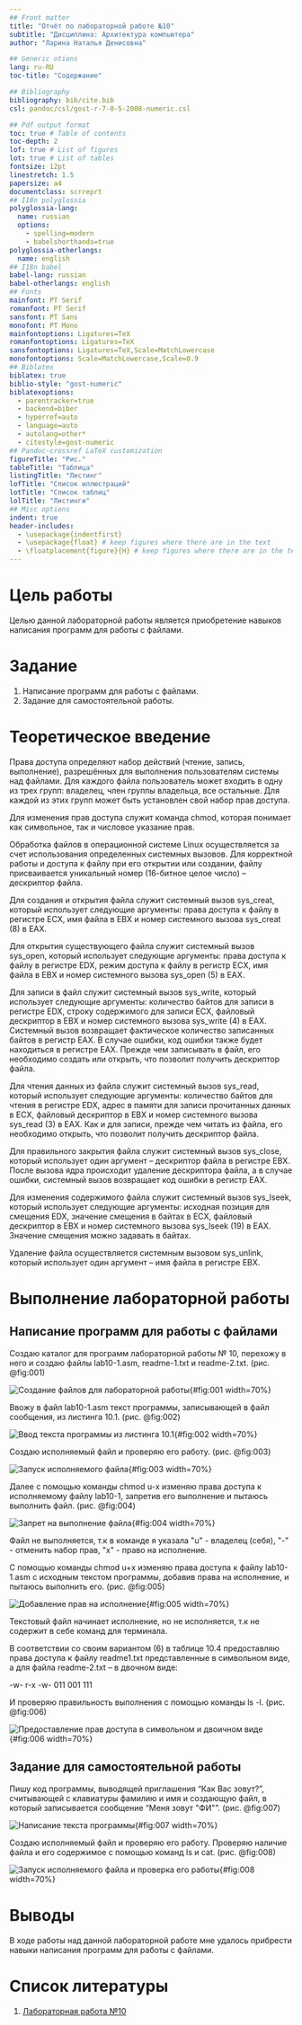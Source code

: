 ```yaml
---
## Front matter
title: "Отчёт по лабораторной работе №10"
subtitle: "Дисциплина: Архитектура компьютера"
author: "Ларина Наталья Денисовна"

## Generic otions
lang: ru-RU
toc-title: "Содержание"

## Bibliography
bibliography: bib/cite.bib
csl: pandoc/csl/gost-r-7-0-5-2008-numeric.csl

## Pdf output format
toc: true # Table of contents
toc-depth: 2
lof: true # List of figures
lot: true # List of tables
fontsize: 12pt
linestretch: 1.5
papersize: a4
documentclass: scrreprt
## I18n polyglossia
polyglossia-lang:
  name: russian
  options:
	- spelling=modern
	- babelshorthands=true
polyglossia-otherlangs:
  name: english
## I18n babel
babel-lang: russian
babel-otherlangs: english
## Fonts
mainfont: PT Serif
romanfont: PT Serif
sansfont: PT Sans
monofont: PT Mono
mainfontoptions: Ligatures=TeX
romanfontoptions: Ligatures=TeX
sansfontoptions: Ligatures=TeX,Scale=MatchLowercase
monofontoptions: Scale=MatchLowercase,Scale=0.9
## Biblatex
biblatex: true
biblio-style: "gost-numeric"
biblatexoptions:
  - parentracker=true
  - backend=biber
  - hyperref=auto
  - language=auto
  - autolang=other*
  - citestyle=gost-numeric
## Pandoc-crossref LaTeX customization
figureTitle: "Рис."
tableTitle: "Таблица"
listingTitle: "Листинг"
lofTitle: "Список иллюстраций"
lotTitle: "Список таблиц"
lolTitle: "Листинги"
## Misc options
indent: true
header-includes:
  - \usepackage{indentfirst}
  - \usepackage{float} # keep figures where there are in the text
  - \floatplacement{figure}{H} # keep figures where there are in the text
---
```


# Цель работы

  Целью данной лабораторной работы является приобретение навыков написания программ для работы с файлами.  

# Задание

1. Написание программ для работы с файлами.  
2. Задание для самостоятельной работы.  

# Теоретическое введение

  Права доступа определяют набор действий (чтение, запись, выполнение), разрешённых для выполнения пользователям системы над файлами. Для каждого файла пользователь может входить в одну из трех групп: владелец, член группы владельца, все остальные. Для каждой из этих групп может быть установлен свой набор прав доступа.  

  Для изменения прав доступа служит команда chmod, которая понимает как символьное, так и числовое указание прав.  

  Обработка файлов в операционной системе Linux осуществляется за счет использования определенных системных вызовов. Для корректной работы и доступа к файлу при его открытии или создании, файлу присваивается уникальный номер (16-битное целое число) – дескриптор файла.  

  Для создания и открытия файла служит системный вызов sys_creat, который использует следующие аргументы: права доступа к файлу в регистре ECX, имя файла в EBX и номер системного вызова sys_creat (8) в EAX.  

  Для открытия существующего файла служит системный вызов sys_open, который использует следующие аргументы: права доступа к файлу в регистре EDX, режим доступа к файлу в регистр ECX, имя файла в EBX и номер системного вызова sys_open (5) в EAX.

  Для записи в файл служит системный вызов sys_write, который использует следующие аргументы: количество байтов для записи в регистре EDX, строку содержимого для записи ECX, файловый дескриптор в EBX и номер системного вызова sys_write (4) в EAX. Системный вызов возвращает фактическое количество записанных байтов в регистр EAX. В случае ошибки, код ошибки также будет находиться в регистре EAX. Прежде чем записывать в файл, его необходимо создать или открыть, что позволит получить дескриптор файла.  

  Для чтения данных из файла служит системный вызов sys_read, который использует следующие аргументы: количество байтов для чтения в регистре EDX, адрес в памяти для записи прочитанных данных в ECX, файловый дескриптор в EBX и номер системного вызова sys_read (3) в EAX. Как и для записи, прежде чем читать из файла, его необходимо открыть, что позволит получить дескриптор файла.  

  Для правильного закрытия файла служит системный вызов sys_close, который использует один аргумент – дескриптор файла в регистре EBX. После вызова ядра происходит удаление дескриптора файла, а в случае ошибки, системный вызов возвращает код ошибки в регистр EAX.  

  Для изменения содержимого файла служит системный вызов sys_lseek, который использует следующие аргументы: исходная позиция для смещения EDX, значение смещения в байтах в ECX, файловый дескриптор в EBX и номер системного вызова sys_lseek (19) в EAX. Значение смещения можно задавать в байтах.  

  Удаление файла осуществляется системным вызовом sys_unlink, который использует один аргумент – имя файла в регистре EBX.  

# Выполнение лабораторной работы

## Написание программ для работы с файлами

Создаю каталог для программ лабораторной работы № 10, перехожу в него и создаю файлы lab10-1.asm, readme-1.txt и readme-2.txt. (рис. @fig:001)  

![Создание файлов для лабораторной работы](image/1.png){#fig:001 width=70%}  

Ввожу в файл lab10-1.asm текст программы, записывающей в файл сообщения, из листинга 10.1. (рис. @fig:002)  

![Ввод текста программы из листинга 10.1](image/2.png){#fig:002 width=70%}  

Создаю исполняемый файл и проверяю его работу. (рис. @fig:003)  

![Запуск исполняемого файла](image/3.png){#fig:003 width=70%}  

Далее с помощью команды chmod u-х изменяю права доступа к исполняемому файлу lab10-1, запретив его выполнение и пытаюсь выполнить файл. (рис. @fig:004)  

![Запрет на выполнение файла](image/4.png){#fig:004 width=70%}  

Файл не выполняется, т.к в команде я указала "u" - владелец (себя), "-" - отменить набор прав, "х" - право на исполнение.  

С помощью команды chmod u+х изменяю права доступа к файлу lab10-1.asm с исходным текстом программы, добавив права на исполнение, и пытаюсь выполнить его. (рис. @fig:005)  

![Добавление прав на исполнение](image/5.png){#fig:005 width=70%}  

Текстовый файл начинает исполнение, но не исполняется, т.к не содержит в себе команд для терминала.  

В соответствии со своим вариантом (6) в таблице 10.4 предоставляю права доступа к файлу readme1.txt представленные в символьном виде, а для файла readme-2.txt – в двочном виде:

-w- r-x -w- 011 001 111  

И проверяю правильность выполнения с помощью команды ls -l. (рис. @fig:006)  

![Предоставление прав доступа в символьном и двоичном виде](image/6.png){#fig:006 width=70%}  

## Задание для самостоятельной работы

Пишу код программы, выводящей приглашения “Как Вас зовут?”, считывающей с клавиатуры фамилию и имя и создающую файл, в который записывается сообщение “Меня зовут "ФИ"”. (рис. @fig:007)  

![Написание текста программы](image/7.png){#fig:007 width=70%}  

Создаю исполняемый файл и проверяю его работу. Проверяю наличие файла и его содержимое с помощью команд ls и cat. (рис. @fig:008)  

![Запуск исполняемого файла и проверка его работы](image/8.png){#fig:008 width=70%}  

# Выводы

  В ходе работы над данной лабораторной работе мне удалось прибрести навыки написания программ для работы с файлами.

# Список литературы

1. [Лабораторная работа №10](https://esystem.rudn.ru/mod/resource/view.php?id=1030558)  
